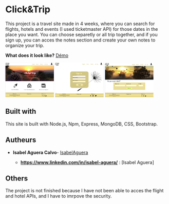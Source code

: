 # Click&Trip

This project is a travel site made in 4 weeks, where you can search for flights, hotels and events (I used ticketmaster API) for those dates in the place you want. You can choose separetly or all trip together, and if you sign up, you can acces the notes section and create your own notes to organize your trip.

**What does it look like?** [Démo](https://IsabelAguera.github.io/npProject/)

<img src="css/img/index.png" style="width:30%;">
<img src="css/img/signin.png" style="width:30%;">
<img src="css/img/hotel.png" style="width:30%;">


## Built with
This site is built with Node.js, Npm, Express, MongoDB, CSS, Bootstrap.

## Autheurs

* **Isabel Aguera Calvo**- [IsabelAguera](https://github.com/IsabelAguera)

    * **https://www.linkedin.com/in/isabel-aguera/** : [Isabel Aguera]
  
## Others

The project is not finished because I have not been able to acces the flight and hotel APIs, and I have to imrpove the security.

